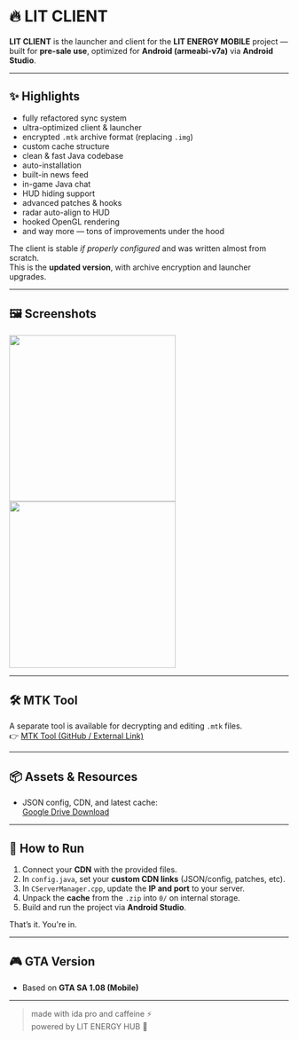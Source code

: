# 🔥 LIT CLIENT

**LIT CLIENT** is the launcher and client for the **LIT ENERGY MOBILE** project — built for **pre-sale use**, optimized for **Android (armeabi-v7a)** via **Android Studio**.

---

## ✨ Highlights

- fully refactored sync system  
- ultra-optimized client & launcher  
- encrypted `.mtk` archive format (replacing `.img`)  
- custom cache structure  
- clean & fast Java codebase  
- auto-installation  
- built-in news feed  
- in-game Java chat  
- HUD hiding support  
- advanced patches & hooks  
- radar auto-align to HUD  
- hooked OpenGL rendering  
- and way more — tons of improvements under the hood  

The client is stable *if properly configured* and was written almost from scratch.  
This is the **updated version**, with archive encryption and launcher upgrades.

---

## 🖼 Screenshots

<img src="https://github.com/psychobye/lit-client/blob/main/1.jpg" width="300"/>  
<img src="https://github.com/psychobye/lit-client/blob/main/2.jpg" width="300"/>

---

## 🛠 MTK Tool

A separate tool is available for decrypting and editing `.mtk` files.  
👉 [MTK Tool (GitHub / External Link)](https://github.com/psychobye/mtk-tool)

---

## 📦 Assets & Resources

- JSON config, CDN, and latest cache:  
  [Google Drive Download](https://drive.google.com/file/d/13Hvo0JH08DnA1VTy-_MBJBvBUTyYm9YZ/view?usp=sharing)

---

## 🧪 How to Run

1. Connect your **CDN** with the provided files.  
2. In `config.java`, set your **custom CDN links** (JSON/config, patches, etc).  
3. In `CServerManager.cpp`, update the **IP and port** to your server.  
4. Unpack the **cache** from the `.zip` into `0/` on internal storage.  
5. Build and run the project via **Android Studio**.

That’s it. You're in.

---

## 🎮 GTA Version

- Based on **GTA SA 1.08 (Mobile)**

---

> made with ida pro and caffeine ⚡  
> powered by LIT ENERGY HUB 🧃
